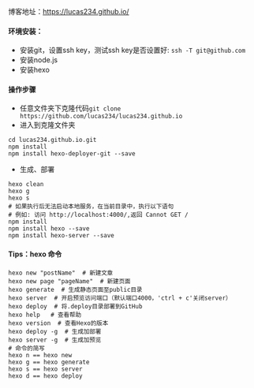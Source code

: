 博客地址：https://lucas234.github.io/

#### 环境安装：

- 安装git，设置ssh key，测试ssh key是否设置好: `ssh -T git@github.com`
- 安装node.js
- 安装hexo

#### 操作步骤

- 任意文件夹下克隆代码`git clone https://github.com/lucas234/lucas234.github.io`
- 进入到克隆文件夹
```
cd lucas234.github.io.git
npm install
npm install hexo-deployer-git --save
```
- 生成、部署

```
hexo clean
hexo g
hexo s
# 如果执行后无法启动本地服务，在当前目录中，执行以下语句
# 例如: 访问 http://localhost:4000/,返回 Cannot GET /
npm install
npm install hexo --save
npm install hexo-server --save
```

#### Tips：hexo 命令

```
hexo new "postName"  # 新建文章
hexo new page "pageName"  # 新建页面
hexo generate  # 生成静态页面至public目录
hexo server  # 开启预览访问端口（默认端口4000，'ctrl + c'关闭server）
hexo deploy  # 将.deploy目录部署到GitHub
hexo help   # 查看帮助
hexo version  # 查看Hexo的版本
hexo deploy -g  # 生成加部署
hexo server -g  # 生成加预览
# 命令的简写
hexo n == hexo new
hexo g == hexo generate
hexo s == hexo server
hexo d == hexo deploy
```


